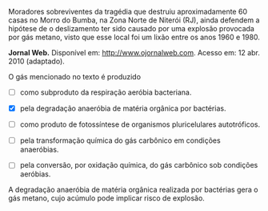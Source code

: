 

Moradores sobreviventes da tragédia que destruiu aproximadamente 60 casas no Morro do Bumba, na Zona Norte de Niterói (RJ), ainda defendem a hipótese de o deslizamento ter sido causado por uma explosão provocada por gás metano, visto que esse local foi um lixão entre os anos 1960 e 1980.

**Jornal Web.** Disponível em: http://www.ojornalweb.com. Acesso em: 12 abr. 2010 (adaptado).

O gás mencionado no texto é produzido



- [ ] como subproduto da respiração aeróbia bacteriana.
- [x] pela degradação anaeróbia de matéria orgânica por bactérias.
- [ ] como produto de fotossíntese de organismos pluricelulares autotróficos.
- [ ] pela transformação química do gás carbônico em condições anaeróbias.
- [ ] pela conversão, por oxidação química, do gás carbônico sob condições aeróbias.


A degradação anaeróbia de matéria orgânica realizada por bactérias gera o gás metano, cujo acúmulo pode implicar risco de explosão.
